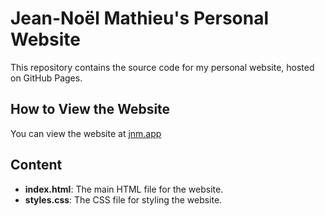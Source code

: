 # Jean-Noël Mathieu's Personal Website

This repository contains the source code for my personal website, hosted on GitHub Pages.

## How to View the Website

You can view the website at [jnm.app](http://jnm.app)

## Content

- **index.html**: The main HTML file for the website.
- **styles.css**: The CSS file for styling the website.
